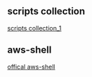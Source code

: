 ## scripts collection
[scripts collection_1](https://github.com/swoodford/aws)

## aws-shell
[offical aws-shell](https://github.com/awslabs/aws-shell)


